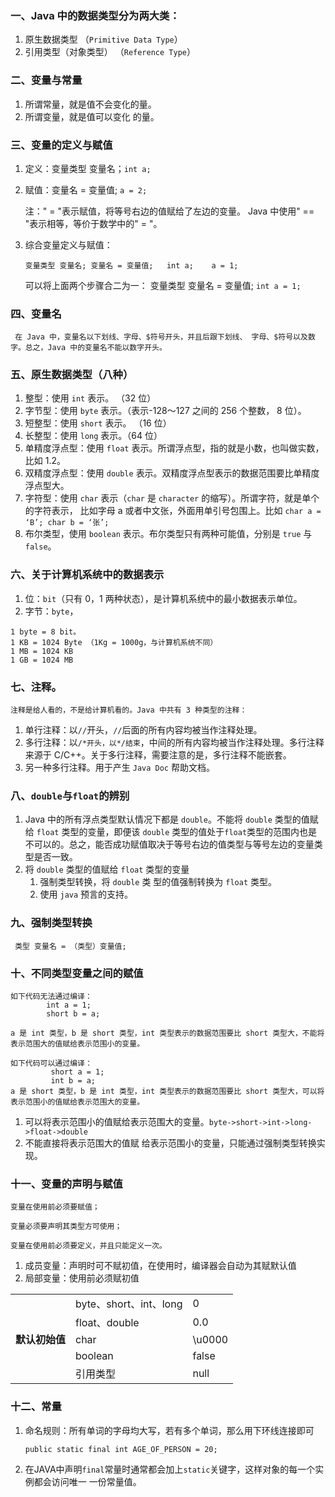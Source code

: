 ### 一、Java 中的数据类型分为两大类：
 1. 原生数据类型 （`Primitive Data Type`）
 2. 引用类型（对象类型） （`Reference Type`） 
 ### 二、变量与常量
 1. 所谓常量，就是值不会变化的量。
 2. 所谓变量，就是值可以变化 的量。 
### 三、变量的定义与赋值
1. 定义：变量类型  变量名；`int a;` 
2. 赋值：变量名 = 变量值; `a = 2;` 

     注：" = "表示赋值，将等号右边的值赋给了左边的变量。 Java 中使用" == "表示相等，等价于数学中的" = "。 
3. 综合变量定义与赋值：
 
       变量类型 变量名; 变量名 = 变量值;   int a;    a = 1;
 
   可以将上面两个步骤合二为一： 变量类型 变量名 = 变量值; `int a = 1; `
 ### 四、变量名
     在 Java 中，变量名以下划线、字母、$符号开头，并且后跟下划线、 字母、$符号以及数字。总之，Java 中的变量名不能以数字开头。 
### 五、原生数据类型（八种）
1. 整型：使用 `int` 表示。 （32 位） 
2. 字节型：使用 `byte` 表示。（表示-128～127 之间的 256 个整数， 8 位）。 
3. 短整型：使用 `short` 表示。 （16 位） 
4. 长整型：使用 `long` 表示。（64 位） 
5. 单精度浮点型：使用 `float` 表示。所谓浮点型，指的就是小数，也叫做实数，比如 1.2。 
6. 双精度浮点型：使用 `double` 表示。双精度浮点型表示的数据范围要比单精度浮点型大。
7. 字符型：使用 `char` 表示（`char` 是 `character` 的缩写）。所谓字符，就是单个的字符表示， 比如字母 a 
      或者中文张，外面用单引号包围上。比如 `char a = ‘B’; char b = ‘张’;` 
8. 布尔类型，使用 `boolean` 表示。布尔类型只有两种可能值，分别是 `true` 与 `false`。 
### 六、关于计算机系统中的数据表示 
1. 位：`bit`（只有 0，1 两种状态），是计算机系统中的最小数据表示单位。 
2. 字节：`byte`，
````
1 byte = 8 bit。 
1 KB = 1024 Byte （1Kg = 1000g，与计算机系统不同） 
1 MB = 1024 KB 
1 GB = 1024 MB
````
### 七、注释。
    注释是给人看的，不是给计算机看的。Java 中共有 3 种类型的注释： 
1. 单行注释：以`//`开头，`//`后面的所有内容均被当作注释处理。 
2. 多行注释：以`/*开头，以*/结束`，中间的所有内容均被当作注释处理。多行注释来源于 C/C++。关于多行注释，需要注意的是，多行注释不能嵌套。 
3. 另一种多行注释。用于产生 `Java Doc` 帮助文档。 
### 八、`double`与`float`的辨别
1. Java 中的所有浮点类型默认情况下都是 `double`。不能将 `double` 类型的值赋给 `float` 类型的变量，即便该 `double` 类型的值处于`float`类型的范围内也是不可以的。总之，能否成功赋值取决于等号右边的值类型与等号左边的变量类型是否一致。 
2. 将 `double` 类型的值赋给 `float` 类型的变量
   1. 强制类型转换，将 `double` 类 型的值强制转换为 `float` 类型。
   2. 使用 `java` 预言的支持。
### 九、强制类型转换
     类型 变量名 = （类型）变量值; 
### 十、不同类型变量之间的赋值
````
如下代码无法通过编译： 
        int a = 1;      
        short b = a; 
 
a 是 int 类型，b 是 short 类型，int 类型表示的数据范围要比 short 类型大，不能将表示范围大的值赋给表示范围小的变量。 
````

````
如下代码可以通过编译： 
         short a = 1;   
         int b = a; 
a 是 short 类型，b 是 int 类型，int 类型表示的数据范围要比 short 类型大，可以将表示范围小的值赋给表示范围大的变量。 
````
1. 可以将表示范围小的值赋给表示范围大的变量。`byte->short->int->long->float->double `
2. 不能直接将表示范围大的值赋 给表示范围小的变量，只能通过强制类型转换实现。 
### 十一、变量的声明与赋值
    变量在使用前必须要赋值；
    
    变量必须要声明其类型方可使用；
    
    变量在使用前必须要定义，并且只能定义一次。 
    
1. 成员变量：声明时可不赋初值，在使用时，编译器会自动为其赋默认值
2. 局部变量：使用前必须赋初值
<center>
     <table>
        <tr>
         <th rowspan="5">默认初始值</th>
         <td>byte、short、int、long</td>
         <td>0</td>
        </tr>
        <tr>
         <td>float、double</td>
         <td>0.0</td>
        </tr>
       <tr>
         <td>char</td>
         <td>\u0000</td>
       </tr>
       <tr>
         <td>boolean</td>
         <td>false</td>
       </tr>
       <tr>
         <td>引用类型</td>
         <td>null</td>
       </tr>
     </table>
 </center>
 
 ### 十二、常量
 
 1. 命名规则：所有单词的字母均大写，若有多个单词，那么用下环线连接即可
 
        public static final int AGE_OF_PERSON = 20;
 2. 在JAVA中声明`final`常量时通常都会加上`static`关键字，这样对象的每一个实例都会访问唯一 一份常量值。
